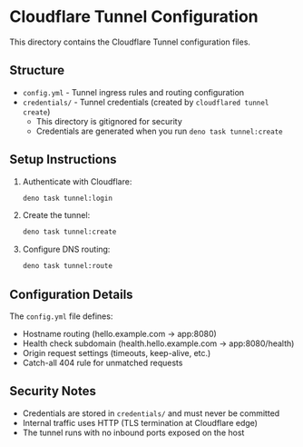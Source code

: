 # Cloudflare Tunnel Configuration

This directory contains the Cloudflare Tunnel configuration files.

## Structure

- `config.yml` - Tunnel ingress rules and routing configuration
- `credentials/` - Tunnel credentials (created by `cloudflared tunnel create`)
  - This directory is gitignored for security
  - Credentials are generated when you run `deno task tunnel:create`

## Setup Instructions

1. Authenticate with Cloudflare:
   ```bash
   deno task tunnel:login
   ```

2. Create the tunnel:
   ```bash
   deno task tunnel:create
   ```

3. Configure DNS routing:
   ```bash
   deno task tunnel:route
   ```

## Configuration Details

The `config.yml` file defines:
- Hostname routing (hello.example.com → app:8080)
- Health check subdomain (health.hello.example.com → app:8080/health)
- Origin request settings (timeouts, keep-alive, etc.)
- Catch-all 404 rule for unmatched requests

## Security Notes

- Credentials are stored in `credentials/` and must never be committed
- Internal traffic uses HTTP (TLS termination at Cloudflare edge)
- The tunnel runs with no inbound ports exposed on the host